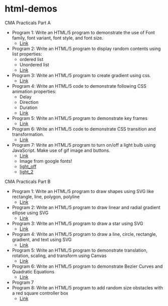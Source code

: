 # html-demos

CMA Practicals Part A
- Program 1: Write an HTML/5 program to demonstrate the use of Font family, font variant, font style, and font size. 
    - [Link](prg1)
- Program 2: Write an HTML/5 program to display random contents using list properties:
    - ordered list
    - Unordered list
    - [Link](prg2)
- Program 3: Write an HTML/5 program to create gradient using css.
    - [Link](prg3)
- Program 4: Write an HTML/5 code to demonstrate following CSS animation properties:
    - Delay
    - Direction
    - Duration
    - [Link](prg4)
- Program 5: Write an HTML/5 program to demonstrate key frames
    - [Link](prg5)
- Program 6: Write an HTML/5 code to demonstrate CSS transition and transformation.
    - [Link](prg6)
- Program 7: Write an HTML/5 program to turn on/off a light bulb using JavaScript. Make use of gif image and buttons.
    - [Link](prg7)
    - Image from google fonts!
    - [light_off](https://fonts.google.com/icons?selected=Material+Symbols+Outlined:light_off:FILL@0;wght@400;GRAD@0;opsz@40&icon.query=bulb&icon.size=42&icon.color=%231f1f1f)
    - [light_2](https://fonts.google.com/icons?selected=Material+Symbols+Outlined:lightbulb_2:FILL@0;wght@400;GRAD@0;opsz@40&icon.query=bulb&icon.size=42&icon.color=%231f1f1f)

CMA Practicals Part B
- Program 1: Write an HTML/5 program to draw shapes using SVG like rectangle, line, polygon, polyline
    - [Link](partb/prg1)
- Program 2: Write an HTML/5 program to draw linear and radial gradient ellipse using SVG
    - [Link](partb/prg2)
- Program 3: Write an HTML/5 program to draw a star using SVG
    - [Link](partb/prg3)
- Program 4: Write an HTML/5 program to draw a line, circle, rectangle, gradient, and text using SVG
    - [Link](partb/prg4)
- Program 5: Write an HTML/5 program to demonstrate translation, rotation, scaling, and transform using Canvas
    - [Link](partb/prg5)
- Program 6: Write an HTML/5 program to demonstrate Bezier Curves and Quadratic Equations
    - [Link](partb/prg6)
- Program 7
- Program 8: Write an HTML/5 program to add random size obstacles with a red square controller box
    - [Link](partb/prg8)